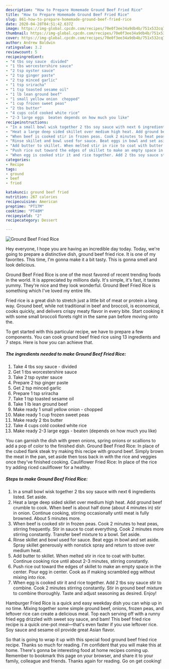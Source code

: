 ```yaml
---
description: "How to Prepare Homemade Ground Beef Fried Rice"
title: "How to Prepare Homemade Ground Beef Fried Rice"
slug: 861-how-to-prepare-homemade-ground-beef-fried-rice
date: 2020-04-28T04:51:42.637Z
image: https://img-global.cpcdn.com/recipes/70e0f3ee34a9db4b/751x532cq70/ground-beef-fried-rice-recipe-main-photo.jpg
thumbnail: https://img-global.cpcdn.com/recipes/70e0f3ee34a9db4b/751x532cq70/ground-beef-fried-rice-recipe-main-photo.jpg
cover: https://img-global.cpcdn.com/recipes/70e0f3ee34a9db4b/751x532cq70/ground-beef-fried-rice-recipe-main-photo.jpg
author: Andrew Baldwin
ratingvalue: 3.2
reviewcount: 5
recipeingredient:
- "4 tbs soy sauce  divided"
- "1 tbs worcestershire sauce"
- "2 tsp oyster sauce"
- "2 tsp ginger paste"
- "2 tsp minced garlic"
- "1 tsp sriracha"
- "1 tsp toasted sesame oil"
- "1 lb lean ground beef"
- "1 small yellow onion  chopped"
- "1 cup frozen sweet peas"
- "2 tbs butter"
- "4 cups cold cooked white rice"
- "2-3 large eggs  beaten depends on how much you like"
recipeinstructions:
- "In a small bowl wisk together 2 tbs soy sauce with next 6 ingredients listed. Set aside."
- "Heat a large deep sided skillet over medium high heat. Add ground beef crumble to cook. When beef is about half done (about 4 minutes in) stir in onion. Continue cooking, stirring occasionally until meat is fully browned. About 5 minutes more."
- "When beef is cooked stir in frozen peas. Cook 2 minutes to heat peas, stirring frequently. Stir in sauce to coat everything. Cook 2 minutes more stirring constantly. Transfer beef mixture to a bowl. Set aside."
- "Rinse skillet and bowl used for sauce. Beat eggs in bowl and set aside. Spray skillet generously with nonstick spray and return to stove over medium heat."
- "Add butter to skillet. When melted stir in rice to coat with butter. Continue cooking rice until about 2-3 minutes, stirring constantly."
- "Push rice out toward the edges of skillet to make an empty space in the center. Pour egg in center. Cook as if making scrambled egg without mixing into rice."
- "When egg is cooked stir it and rice together. Add 2 tbs soy sauce stir to combine. Cook 2 minutes stirring constantly. Stir in ground beef mixture to combine thoroughly. Taste and adjust seasoning as desired. Enjoy!"
categories:
- Recipe
tags:
- ground
- beef
- fried

katakunci: ground beef fried 
nutrition: 267 calories
recipecuisine: American
preptime: "PT17M"
cooktime: "PT48M"
recipeyield: "2"
recipecategory: Dessert

---
```



![Ground Beef Fried Rice](https://img-global.cpcdn.com/recipes/70e0f3ee34a9db4b/751x532cq70/ground-beef-fried-rice-recipe-main-photo.jpg)

Hey everyone, I hope you are having an incredible day today. Today, we're going to prepare a distinctive dish, ground beef fried rice. It is one of my favorites. This time, I'm gonna make it a bit tasty. This is gonna smell and look delicious.

Ground Beef Fried Rice is one of the most favored of recent trending foods in the world. It is appreciated by millions daily. It's simple, it's fast, it tastes yummy. They're nice and they look wonderful. Ground Beef Fried Rice is something which I've loved my entire life.

Fried rice is a great dish to stretch just a little bit of meat or protein a long way. Ground beef, while not traditional in beef and broccoli, is economical, cooks quickly, and delivers crispy meaty flavor in every bite. Start cooking it with some small broccoli florets right in the same pan before moving onto the.


To get started with this particular recipe, we have to prepare a few components. You can cook ground beef fried rice using 13 ingredients and 7 steps. Here is how you can achieve that.

<!--inarticleads1-->

##### The ingredients needed to make Ground Beef Fried Rice:

1. Take 4 tbs soy sauce - divided
1. Get 1 tbs worcestershire sauce
1. Take 2 tsp oyster sauce
1. Prepare 2 tsp ginger paste
1. Get 2 tsp minced garlic
1. Prepare 1 tsp sriracha
1. Take 1 tsp toasted sesame oil
1. Take 1 lb lean ground beef
1. Make ready 1 small yellow onion - chopped
1. Make ready 1 cup frozen sweet peas
1. Make ready 2 tbs butter
1. Take 4 cups cold cooked white rice
1. Make ready 2-3 large eggs - beaten (depends on how much you like)


You can garnish the dish with green onions, spring onions or scallions to add a pop of color to the finished dish. Ground Beef Fried Rice: In place of the cubed flank steak try making this recipe with ground beef. Simply brown the meat in the pan, set aside then toss back in with the rice and veggies once they&#39;ve finished cooking. Cauliflower Fried Rice: In place of the rice try adding riced cauliflower for a healthy. 

<!--inarticleads2-->

##### Steps to make Ground Beef Fried Rice:

1. In a small bowl wisk together 2 tbs soy sauce with next 6 ingredients listed. Set aside.
1. Heat a large deep sided skillet over medium high heat. Add ground beef crumble to cook. When beef is about half done (about 4 minutes in) stir in onion. Continue cooking, stirring occasionally until meat is fully browned. About 5 minutes more.
1. When beef is cooked stir in frozen peas. Cook 2 minutes to heat peas, stirring frequently. Stir in sauce to coat everything. Cook 2 minutes more stirring constantly. Transfer beef mixture to a bowl. Set aside.
1. Rinse skillet and bowl used for sauce. Beat eggs in bowl and set aside. Spray skillet generously with nonstick spray and return to stove over medium heat.
1. Add butter to skillet. When melted stir in rice to coat with butter. Continue cooking rice until about 2-3 minutes, stirring constantly.
1. Push rice out toward the edges of skillet to make an empty space in the center. Pour egg in center. Cook as if making scrambled egg without mixing into rice.
1. When egg is cooked stir it and rice together. Add 2 tbs soy sauce stir to combine. Cook 2 minutes stirring constantly. Stir in ground beef mixture to combine thoroughly. Taste and adjust seasoning as desired. Enjoy!


Hamburger Fried Rice is a quick and easy weekday dish you can whip up in no time. Mixing together some simple ground beef, onions, frozen peas, and leftover rice can create a delicious meal. Top each serving off with a runny fried egg drizzled with sweet soy sauce, and bam! This beef fried rice recipe is a quick one-pot meal—that&#39;s even faster if you use leftover rice. Soy sauce and sesame oil provide great Asian flavor. 

So that is going to wrap it up with this special food ground beef fried rice recipe. Thanks so much for reading. I'm confident that you will make this at home. There's gonna be interesting food at home recipes coming up. Remember to bookmark this page on your browser, and share it to your family, colleague and friends. Thanks again for reading. Go on get cooking!
